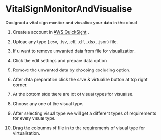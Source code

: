 # VitalSignMonitorAndVisualise
Designed a vital sign monitor and visualise your data in the cloud
  
1. Create a account in [AWS QuickSight](https://aws.amazon.com/quicksight/) .

2. Upload any type (.csv, .tsv, .clf, .elf, .xlsx, .json) file.

3. If u want to remove unwanted data from file for visualization.

4. Click the edit settings and prepare data option.

5. Remove the unwanted data by choosing excluding option.

6. After data preparation click the save & virtualize button at top right corner.

7. At the bottom side there are lot of visual types for visualise.

8. Choose any one of the visual type.

9. After selecting visual type we will get a different types of requirements for every visual type.

10. Drag the coloumns of file in to the requirements of visual type for virtualization.
